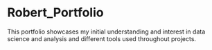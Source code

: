 # Robert_Portfolio
This portfolio showcases my initial understanding and interest in data science and analysis and different tools used throughout projects.
